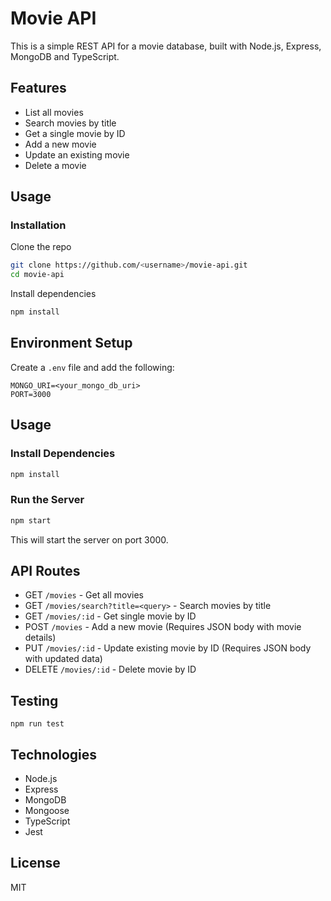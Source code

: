 # Movie API

This is a simple REST API for a movie database, built with Node.js, Express, MongoDB and TypeScript.

## Features

-   List all movies
-   Search movies by title
-   Get a single movie by ID
-   Add a new movie
-   Update an existing movie
-   Delete a movie

## Usage

### Installation

Clone the repo

```bash
git clone https://github.com/<username>/movie-api.git
cd movie-api
```

Install dependencies

```bash
npm install
```

## Environment Setup

Create a `.env` file and add the following:

```
MONGO_URI=<your_mongo_db_uri>
PORT=3000
```

## Usage

### Install Dependencies

```bash
npm install
```

### Run the Server

```bash
npm start
```

This will start the server on port 3000.

## API Routes

-   GET `/movies` - Get all movies
-   GET `/movies/search?title=<query>` - Search movies by title
-   GET `/movies/:id` - Get single movie by ID
-   POST `/movies` - Add a new movie (Requires JSON body with movie details)
-   PUT `/movies/:id` - Update existing movie by ID (Requires JSON body with updated data)
-   DELETE `/movies/:id` - Delete movie by ID

## Testing

```
npm run test
```

## Technologies

-   Node.js
-   Express
-   MongoDB
-   Mongoose
-   TypeScript
-   Jest

## License

MIT
